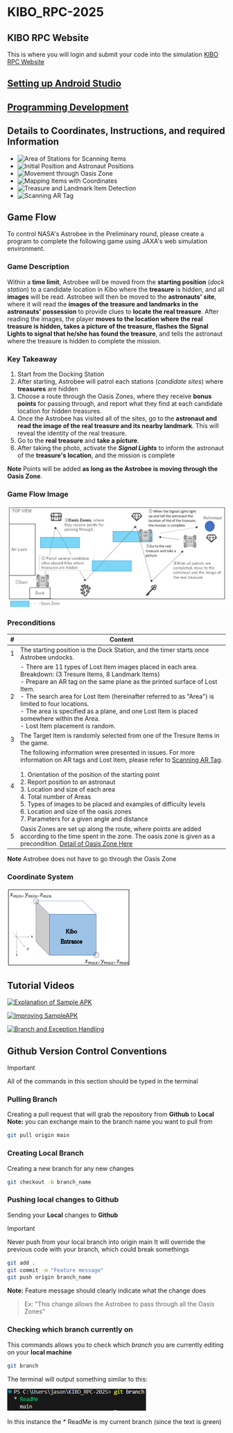# KIBO_RPC-2025

## KIBO RPC Website

This is where you will login and submit your code into the simulation
[KIBO RPC Website](https://jaxa.krpc.jp)

## [Setting up Android Studio](https://github.com/oc-robotics/KIBO_RPC-2025/issues/1)

## [Programming Development](/docs/PROGRAM_DEVELOPMENT.md)

## Details to Coordinates, Instructions, and required Information

- ![Area of Stations for Scanning Items](https://github.com/oc-robotics/KIBO_RPC-2025/issues/9)
- ![Initial Position and Astronaut Positions](https://github.com/oc-robotics/KIBO_RPC-2025/issues/8)
- ![Movement through Oasis Zone](https://github.com/oc-robotics/KIBO_RPC-2025/issues/7)
- ![Mapping Items with Coordinates](https://github.com/oc-robotics/KIBO_RPC-2025/issues/7)
- ![Treasure and Landmark Item Detection](https://github.com/oc-robotics/KIBO_RPC-2025/issues/6)
- ![Scanning AR Tag](https://github.com/oc-robotics/KIBO_RPC-2025/issues/4)

## Game Flow

To control NASA's Astrobee in the Preliminary round, please create a program to complete the following game using JAXA's web simulation environment.

### Game Description

Within a **time limit**, Astrobee will be moved from the **starting position** (_dock station_) to a candidate location in Kibo where the **treasure** is hidden, and all **images** will be read. Astrobee will then be moved to the **astronauts' site**, where it will read the **images of the treasure and landmarks in the astronauts' possession** to provide clues to **locate the real treasure**. After reading the images, the player **moves to the location where the real treasure is hidden, takes a picture of the treasure, flashes the Signal Lights to signal that he/she has found the treasure**, and tells the astronaut where the treasure is hidden to complete the mission.

### Key Takeaway

1. Start from the Docking Station
2. After starting, Astrobee will patrol each stations (_candidate sites_) where **treasures** are hidden
3. Choose a route through the Oasis Zones, where they receive **bonus points** for passing through, and report what they find at each candidate location for hidden treasures.
4. Once the Astrobee has visited all of the sites, go to the **astronaut and read the image of the real treasure and its nearby landmark**. This will reveal the identity of the real treasure.
5. Go to the **real treasure** and **take a picture**.
6. After taking the photo, activate the **_Signal Lights_** to inform the astronaut of the **treasure's location**, and the mission is complete

**Note** Points will be added **as long as the Astrobee is moving through the Oasis Zone**.

### Game Flow Image

![alt text](README_Images/image.png)

### Preconditions

| #   | Content                                                                                                                                                                                                                                                                                                                                                                                                                                                                                                                                        |
| --- | ---------------------------------------------------------------------------------------------------------------------------------------------------------------------------------------------------------------------------------------------------------------------------------------------------------------------------------------------------------------------------------------------------------------------------------------------------------------------------------------------------------------------------------------------- |
| 1   | The starting position is the Dock Station, and the timer starts once Astrobee undocks.                                                                                                                                                                                                                                                                                                                                                                                                                                                         |
| 2   | - There are 11 types of Lost Item images placed in each area. Breakdown: (3 Tresure Items, 8 Landmark Items) <br> - Prepare an AR tag on the same plane as the printed surface of Lost Item. <br> - The search area for Lost Item (hereinafter referred to as "Area") is limited to four locations. <br> - The area is specified as a plane, and one Lost Item is placed somewhere within the Area. <br> - Lost Item placement is random.                                                                                                      |
| 3   | The Target Item is randomly selected from one of the Tresure Items in the game.                                                                                                                                                                                                                                                                                                                                                                                                                                                                |
| 4   | The following information wree presented in issues. For more information on AR tags and Lost Item, please refer to [Scanning AR Tag](https://github.com/oc-robotics/KIBO_RPC-2025/issues/4). <br> <br> 1. Orientation of the position of the starting point <br> 2. Report position to an astronaut <br> 3. Location and size of each area <br> 4. Total number of Areas <br> 5. Types of images to be placed and examples of difficulty levels <br> 6. Location and size of the oasis zones <br> 7. Parameters for a given angle and distance |
| 5   | Oasis Zones are set up along the route, where points are added according to the time spent in the zone. The oasis zone is given as a precondition. [Detail of Oasis Zone Here](https://github.com/oc-robotics/KIBO_RPC-2025/issues/7)                                                                                                                                                                                                                                                                                                          |

**Note** Astrobee does not have to go through the Oasis Zone

### Coordinate System

![KIBO RPC Coordinate System](README_Images/image-1.png)

## Tutorial Videos

[![Explanation of Sample APK](https://img.youtube.com/vi/zprQ91S0zHk/0.jpg)](https://www.youtube.com/watch?v=zprQ91S0zHk)

[![Improving SampleAPK](https://img.youtube.com/vi/vQh3cJ-QbMs/0.jpg)](https://www.youtube.com/watch?v=vQh3cJ-QbMs)

[![Branch and Exception Handling](https://img.youtube.com/vi/Ig-qKD4jFu4/0.jpg)](https://www.youtube.com/watch?v=Ig-qKD4jFu4)

## Github Version Control Conventions

> [!IMPORTANT]
>
> All of the commands in this section should be typed in the terminal

### Pulling Branch

Creating a pull request that will grab the repository from **Github** to **Local**
**Note:** you can exchange main to the branch name you want to pull from

```bash
git pull origin main
```

### Creating Local Branch

Creating a new branch for any new changes

```bash
git checkout -b branch_name
```

### Pushing local changes to Github

Sending your **Local** changes to **Github**

> [!IMPORTANT]
>
> Never push from your local branch into origin main
> It will override the previous code with your branch, which could break somethings

```bash
git add .
git commit -m "Feature message"
git push origin branch_name
```

**Note:** Feature message should clearly indicate what the change does

> Ex: "This change allows the Astrobee to pass through all the Oasis Zones"

### Checking which branch currently on

This commands allows you to check which _branch_ you are currently editing on your **local machine**

```bash
git branch
```

The terminal will output something similar to this:

![Terminal Output](README_Images/image-2.png)

In this instance the \* ReadMe is my current branch (since the text is green)
